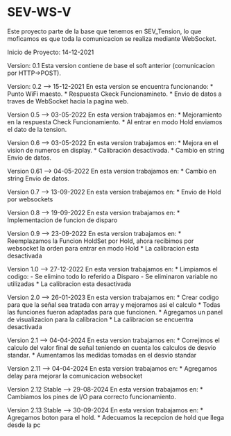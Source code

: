 # SEV-WS-V
Este proyecto parte de la base que tenemos en SEV_Tension, lo que moficamos es que toda la comunicacion se realiza mediante WebSocket.

Inicio de Proyecto: 14-12-2021

Version: 0.1
    Esta version contiene de base el soft anterior (comunicacion por HTTP->POST). 

Version: 0.2 --> 15-12-2021
    En esta version se encuentra funcionando:
     * Punto WiFi maesto.
     * Respuesta Ckeck Funcionamineto.
     * Envio de datos a traves de WebSocket hacia la pagina web.

Version 0.5 --> 03-05-2022
    En esta version trabajamos en:
     * Mejoramiento en la respuesta Check Funcionamiento.
     * Al entrar en modo Hold enviamos el dato de la tension.

Version 0.6 --> 03-05-2022
    En esta version trabajamos en:
     * Mejora en el vision de numeros en display.
     * Calibración desactivada.
     * Cambio en string Envio de datos.

Version 0.61 --> 04-05-2022
    En esta version trabajamos en:
     * Cambio en string Envio de datos.

Version 0.7 --> 13-09-2022
    En esta version trabajamos en:
     * Envio de Hold por websockets

Version 0.8 --> 19-09-2022
    En esta version trabajamos en:
     * Implementacion de funcion de disparo

Version 0.9 --> 23-09-2022
    En esta version trabajamos en:
      * Reemplazamos la Funcion HoldSet por Hold, ahora recibimos por websocket la orden para entrar en modo Hold
      * La calibracion esta desactivada

Version 1.0 --> 27-12-2022
    En esta version trabajamos en:
      * Limpiamos el codigo:
            - Se elimino todo lo referido a Disparo
            - Se eliminaron variable no utilizadas
      * La calibracion esta desactivada

Version 2.0 --> 26-01-2023
    En esta version trabajamos en:
     * Crear codigo para que la señal sea tratada con array y mejoramos asi el calculo
     * Todas las funciones fueron adaptadas para que funcionen.
     * Agregamos un panel de visualizacion para la calibracion
     * La calibracion se encuentra desactivada

Version 2.1 --> 04-04-2024
    En esta version trabajamos en:
        * Correjimos el calculo del valor final de señal teniendo en cuenta los calculos de desvio standar.
        * Aumentamos las medidas tomadas en el desvio standar

Version 2.11 --> 04-04-2024
    En esta version trabajamos en:
        * Agregamos delay para mejorar la comunicacion websocket

Version 2.12 Stable --> 29-08-2024
    En esta version trabajamos en:
        * Cambiamos los pines de I/O para correcto funcionamiento.

Version 2.13 Stable --> 30-09-2024
    En esta version trabajamos en:
        * Agregamos boton para el hold.
        * Adecuamos la recepcion de hold que llega desde la pc